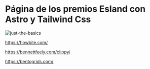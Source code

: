 # Página de los premios Esland con Astro y Tailwind Css

![just-the-basics](https://github.com/withastro/astro/assets/2244813/a0a5533c-a856-4198-8470-2d67b1d7c554)



https://flowbite.com/

https://bennettfeely.com/clippy/

https://bentogrids.com/


